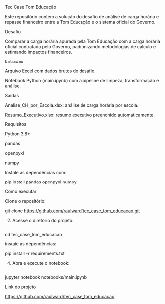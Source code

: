 Tec Case Tom Educação

Este repositório contém a solução do desafio de análise de carga horária e repasse financeiro entre a Tom Educação e o sistema oficial do Governo.

Desafio

Comparar a carga horária apurada pela Tom Educação com a carga horária oficial contratada pelo Governo, padronizando metodologias de cálculo e estimando impactos financeiros.

Entradas

Arquivo Excel com dados brutos do desafio.

Notebook Python (main.ipynb) com a pipeline de limpeza, transformação e análise.

Saídas

Analise_CH_por_Escola.xlsx: análise de carga horária por escola.

Resumo_Executivo.xlsx: resumo executivo preenchido automaticamente.

Requisitos

Python 3.8+

pandas

openpyxl

numpy

Instale as dependências com:

pip install pandas openpyxl numpy

Como executar

Clone o repositório:



git clone https://github.com/raulward/tec_case_tom_educacao.git

2. Acesse o diretório do projeto:

   ```bash
cd tec_case_tom_educacao

Instale as dependências:



pip install -r requirements.txt

4. Abra e execute o notebook:

   ```bash
jupyter notebook notebooks/main.ipynb

Link do projeto

https://github.com/raulward/tec_case_tom_educacao

